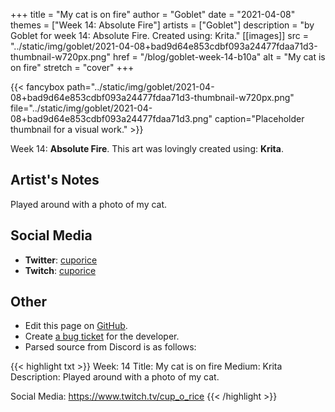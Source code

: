 +++
title =       "My cat is on fire"
author =      "Goblet"
date =        "2021-04-08"
themes =      ["Week 14: Absolute Fire"]
artists =     ["Goblet"]
description = "by Goblet for week 14: Absolute Fire. Created using: Krita."
[[images]]
              src = "../static/img/goblet/2021-04-08+bad9d64e853cdbf093a24477fdaa71d3-thumbnail-w720px.png"
              href = "/blog/goblet-week-14-b10a"
              alt = "My cat is on fire"
              stretch = "cover"
+++


{{< fancybox path="../static/img/goblet/2021-04-08+bad9d64e853cdbf093a24477fdaa71d3-thumbnail-w720px.png" file="../static/img/goblet/2021-04-08+bad9d64e853cdbf093a24477fdaa71d3.png" caption="Placeholder thumbnail for a visual work." >}}


Week 14: **Absolute Fire**. This art was lovingly created using: **Krita**.

## Artist's Notes

Played around with a photo of my cat.

## Social Media

- **Twitter**: <a href='https://twitter.com/cuporice' target='_blank'>cuporice</a>
- **Twitch**: <a href='https://twitch.tv/cuporice' target='_blank'>cuporice</a>

## Other

- Edit this page on [GitHub](https://github.com/teaminkling/web-refresh/edit/main/content/blog/goblet-week-14-b10a.md).
- Create [a bug ticket](https://github.com/teaminkling/web-refresh/issues/new?assignees=&labels=bug&template=problem-report.md&title=) for the developer.
- Parsed source from Discord is as follows:

{{< highlight txt >}}
Week: 14
Title: My cat is on fire
Medium: Krita
Description: 
Played around with a photo of my cat. 

Social Media: 
https://www.twitch.tv/cup_o_rice
{{< /highlight >}}